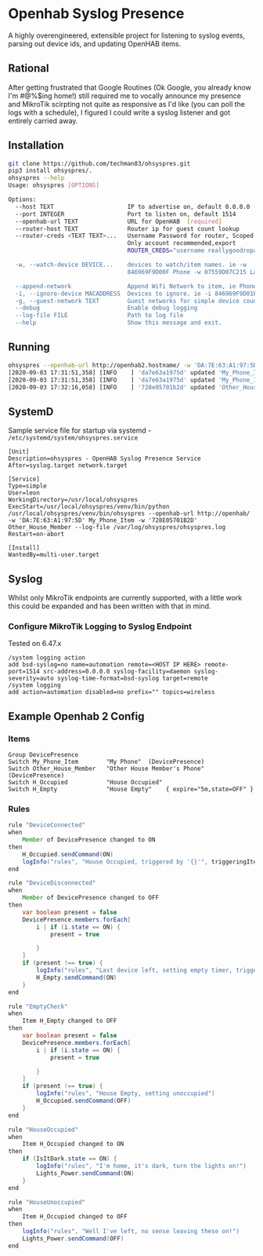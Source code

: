 # Openhab Syslog Presence
A highly overengineered, extensible project for listening to syslog events, parsing out device ids, and updating OpenHAB items.

## Rational
After getting frustrated that Google Routines (Ok Google, you already know I'm #@%$ing home!) still required me to vocally announce my presence and MikroTik scirpting not quite as responsive as I'd like (you can poll the logs with a schedule), I figured I could write a syslog listener and got entirely carried away.

## Installation
```bash
git clone https://github.com/techman83/ohsyspres.git
pip3 install ohsyspres/.
ohsyspres --help
Usage: ohsyspres [OPTIONS]

Options:
  --host TEXT                     IP to advertise on, default 0.0.0.0
  --port INTEGER                  Port to listen on, default 1514
  --openhab-url TEXT              URL for OpenHAB  [required]
  --router-host TEXT              Router ip for guest count lookup
  --router-creds <TEXT TEXT>...   Username Password for router, Scoped Read
                                  Only account recommended,export
                                  ROUTER_CREDS="username reallygoodropassword

  -w, --watch-device DEVICE...    devices to watch/item names. ie -w
                                  846969F9D00F Phone -w 07559D07C215 Laptop

  --append-network                Append Wifi Network to item, ie Phone_MyWiFi
  -i, --ignore-device MACADDRESS  Devices to ignore. ie -i 846969F9D01F
  -g, --guest-network TEXT        Guest networks for simple device counts
  --debug                         Enable debug logging
  --log-file FILE                 Path to log file
  --help                          Show this message and exit.
```

## Running
```bash
ohsyspres --openhab-url http://openhab2.hostname/ -w 'DA:7E:63:A1:97:5D' My_Phone_Item -w '728E05701B2D' Other_House_Member
[2020-09-03 17:31:51,358] [INFO    ] 'da7e63a1975d' updated 'My_Phone_Item' with state 'ON'
[2020-09-03 17:31:51,358] [INFO    ] 'da7e63a1975d' updated 'My_Phone_Item' with state 'OFF'
[2020-09-03 17:32:16,058] [INFO    ] '728e05701b2d' updated 'Other_House_Member' with state 'ON'
```

## SystemD
Sample service file for startup via systemd - `/etc/systemd/system/ohsyspres.service`
```
[Unit]
Description=ohsyspres - OpenHAB Syslog Presence Service
After=syslog.target network.target

[Service]
Type=simple
User=leon
WorkingDirectory=/usr/local/ohsyspres
ExecStart=/usr/local/ohsyspres/venv/bin/python /usr/local/ohsyspres/venv/bin/ohsyspres --openhab-url http://openhab/ -w 'DA:7E:63:A1:97:5D' My_Phone_Item -w '728E05701B2D' Other_House_Member --log-file /var/log/ohsyspres/ohsyspres.log
Restart=on-abort

[Install]
WantedBy=multi-user.target
```

## Syslog
Whilst only MikroTik endpoints are currently supported, with a little work this could be expanded and has been written with that in mind.

### Configure MikroTik Logging to Syslog Endpoint
Tested on 6.47.x
```
/system logging action
add bsd-syslog=no name=automation remote=<HOST IP HERE> remote-port=1514 src-address=0.0.0.0 syslog-facility=daemon syslog-severity=auto syslog-time-format=bsd-syslog target=remote
/system logging
add action=automation disabled=no prefix="" topics=wireless
```

## Example Openhab 2 Config

### Items
```
Group DevicePresence
Switch My_Phone_Item        "My Phone"  (DevicePresence)
Switch Other_House_Member   "Other House Member's Phone"  (DevicePresence)
Switch H_Occupied           "House Occupied"
Switch H_Empty              "House Empty"    { expire="5m,state=OFF" }
```

### Rules
```java
rule "DeviceConnected"
when
    Member of DevicePresence changed to ON
then
    H_Occupied.sendCommand(ON)
    logInfo("rules", "House Occupied, triggered by '{}'", triggeringItem.label)
end

rule "DeviceDisconnected"
when
    Member of DevicePresence changed to OFF
then
    var boolean present = false
    DevicePresence.members.forEach[
        i | if (i.state == ON) {
            present = true

        }
    ]
    if (present !== true) {
        logInfo("rules", "Last device left, setting empty timer, triggered by '{}'", triggeringItem.label)
        H_Empty.sendCommand(ON)
    }
end

rule "EmptyCheck"
when
    Item H_Empty changed to OFF
then
    var boolean present = false
    DevicePresence.members.forEach[
        i | if (i.state == ON) {
            present = true

        }
    ]
    if (present !== true) {
        logInfo("rules", "House Empty, setting unoccupied")
        H_Occupied.sendCommand(OFF)
    }
end

rule "HouseOccupied"
when
    Item H_Occupied changed to ON
then
    if (IsItDark.state == ON) {
        logInfo("rules", "I'm home, it's dark, turn the lights on!")
        Lights_Power.sendCommand(ON)
    }
end

rule "HouseUnoccupied"
when
    Item H_Occupied changed to OFF
then
    logInfo("rules", "Well I've left, no sense leaving these on!")
    Lights_Power.sendCommand(OFF)
end
```
